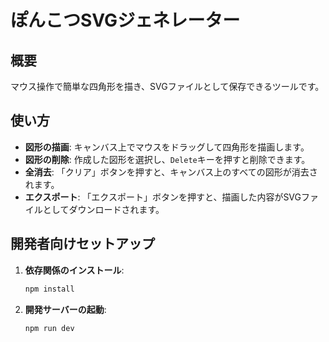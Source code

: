 # ぽんこつSVGジェネレーター

## 概要

マウス操作で簡単な四角形を描き、SVGファイルとして保存できるツールです。

## 使い方

- **図形の描画**: キャンバス上でマウスをドラッグして四角形を描画します。
- **図形の削除**: 作成した図形を選択し、`Delete`キーを押すと削除できます。
- **全消去**: 「クリア」ボタンを押すと、キャンバス上のすべての図形が消去されます。
- **エクスポート**: 「エクスポート」ボタンを押すと、描画した内容がSVGファイルとしてダウンロードされます。

## 開発者向けセットアップ

1.  **依存関係のインストール**:
    ```bash
    npm install
    ```

2.  **開発サーバーの起動**:
    ```bash
    npm run dev
    ```
